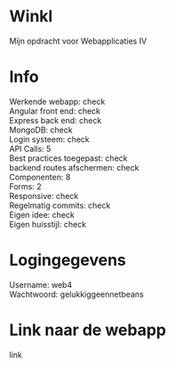 # Winkl

Mijn opdracht voor Webapplicaties IV


# Info
Werkende webapp: check <br />
Angular front end: check <br />
Express back end: check <br />
MongoDB: check <br />
Login systeem: check <br />
API Calls: 5 <br />
Best practices toegepast: check <br />
backend routes afschermen: check <br />
Componenten: 8 <br />
Forms: 2 <br />
Responsive: check <br />
Regelmatig commits: check <br />
Eigen idee: check <br />
Eigen huisstijl: check <br />
# Logingegevens
Username: web4 <br />
Wachtwoord: gelukkiggeennetbeans
# Link naar de webapp
link